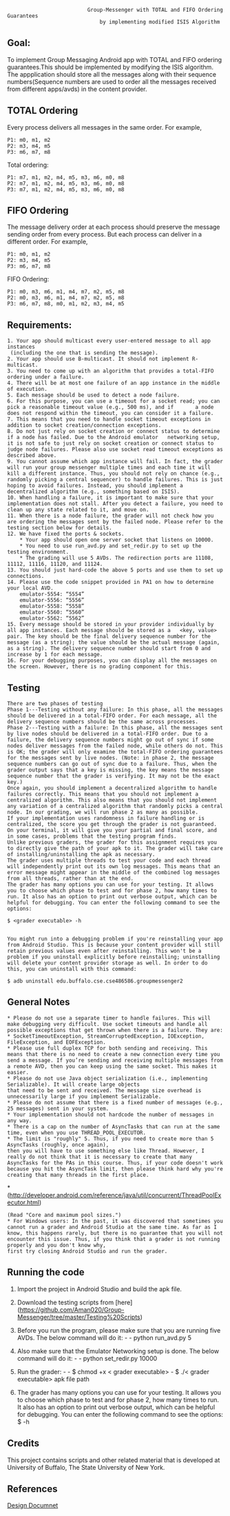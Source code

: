                               Group-Messenger with TOTAL and FIFO Ordering Guarantees
                                  by implementing modified ISIS Algorithm
                                        
                                        

## Goal:

To implement Group Messaging Android app with TOTAL and FIFO ordering guarantees.This should be implemented by modifying the ISIS algorithm. The appplication should store all the messages along with their sequence numbers(Sequence numbers are used to order all the messages received from different apps/avds) in the content provider.

## TOTAL Ordering
Every process delivers all messages in the same order.
For example,
```
P1: m0, m1, m2
P2: m3, m4, m5
P3: m6, m7, m8
```
Total ordering:
```
P1: m7, m1, m2, m4, m5, m3, m6, m0, m8
P2: m7, m1, m2, m4, m5, m3, m6, m0, m8
P3: m7, m1, m2, m4, m5, m3, m6, m0, m8
```
## FIFO Ordering

The message delivery order at each process should preserve the message sending order from every process. But each process can deliver in a different order.
For example,
```
P1: m0, m1, m2
P2: m3, m4, m5
P3: m6, m7, m8
```
FIFO Ordering:
```
P1: m0, m3, m6, m1, m4, m7, m2, m5, m8
P2: m0, m3, m6, m1, m4, m7, m2, m5, m8
P3: m6, m7, m8, m0, m1, m2, m3, m4, m5
```
## Requirements:
```
1. Your app should multicast every user-entered message to all app instances 
 (including the one that is sending the message). 
2. Your app should use B-multicast. It should not implement R-multicast.
3. You need to come up with an algorithm that provides a total-FIFO ordering under a failure.
4. There will be at most one failure of an app instance in the middle of execution.  
5. Each message should be used to detect a node failure.
6. For this purpose, you can use a timeout for a socket read; you can pick a reasonable timeout value (e.g., 500 ms), and if       a node does not respond within the timeout, you can consider it a failure.
7. This means that you need to handle socket timeout exceptions in addition to socket creation/connection exceptions.
8. Do not just rely on socket creation or connect status to determine if a node has failed. Due to the Android emulator   networking setup, it is not safe to just rely on socket creation or connect status to judge node failures. Please also use socket read timeout exceptions as described above.
9. You cannot assume which app instance will fail. In fact, the grader will run your group messenger multiple times and each time it will kill a different instance. Thus, you should not rely on chance (e.g., randomly picking a central sequencer) to handle failures. This is just hoping to avoid failures. Instead, you should implement a decentralized algorithm (e.g., something based on ISIS).
10. When handling a failure, it is important to make sure that your implementation does not stall. After you detect a failure, you need to clean up any state related to it, and move on.
11. When there is a node failure, the grader will not check how you are ordering the messages sent by the failed node. Please refer to the testing section below for details.
12. We have fixed the ports & sockets.
    * Your app should open one server socket that listens on 10000.
    * You need to use run_avd.py and set_redir.py to set up the testing environment.
    * The grading will use 5 AVDs. The redirection ports are 11108, 11112, 11116, 11120, and 11124.
13. You should just hard-code the above 5 ports and use them to set up connections.
14. Please use the code snippet provided in PA1 on how to determine your local AVD.
    emulator-5554: “5554”
    emulator-5556: “5556”
    emulator-5558: “5558”
    emulator-5560: “5560”
    emulator-5562: “5562”
15. Every message should be stored in your provider individually by all app instances. Each message should be stored as a   <key, value> pair. The key should be the final delivery sequence number for the message (as a string); the value should be the actual message (again, as a string). The delivery sequence number should start from 0 and increase by 1 for each message.
16. For your debugging purposes, you can display all the messages on the screen. However, there is no grading component for this.

```

## Testing

```
There are two phases of testing
Phase 1---Testing without any failure: In this phase, all the messages should be delivered in a total-FIFO order. For each message, all the delivery sequence numbers should be the same across processes.
Phase 2---Testing with a failure: In this phase, all the messages sent by live nodes should be delivered in a total-FIFO order. Due to a failure, the delivery sequence numbers might go out of sync if some nodes deliver messages from the failed node, while others do not. This is OK; the grader will only examine the total-FIFO ordering guarantees for the messages sent by live nodes. (Note: in phase 2, the message sequence numbers can go out of sync due to a failure. Thus, when the grader output says that a key is missing, the key means the message sequence number that the grader is verifying. It may not be the exact key.)
Once again, you should implement a decentralized algorithm to handle failures correctly. This means that you should not implement a centralized algorithm. This also means that you should not implement any variation of a centralized algorithm that randomly picks a central node. In our grading, we will run phase 2 as many as possible.
If your implementation uses randomness in failure handling or is centralized, the score you get through the grader is not guaranteed.
On your terminal, it will give you your partial and final score, and in some cases, problems that the testing program finds.
Unlike previous graders, the grader for this assignment requires you to directly give the path of your apk to it. The grader will take care of installing/uninstalling the apk as necessary.
The grader uses multiple threads to test your code and each thread will independently print out its own log messages. This means that an error message might appear in the middle of the combined log messages from all threads, rather than at the end.
The grader has many options you can use for your testing. It allows you to choose which phase to test and for phase 2, how many times to run. It also has an option to print out verbose output, which can be helpful for debugging. You can enter the following command to see the options:

$ <grader executable> -h


You might run into a debugging problem if you're reinstalling your app from Android Studio. This is because your content provider will still retain previous values even after reinstalling. This won't be a problem if you uninstall explicitly before reinstalling; uninstalling will delete your content provider storage as well. In order to do this, you can uninstall with this command:

$ adb uninstall edu.buffalo.cse.cse486586.groupmessenger2
```
## General Notes

```
* Please do not use a separate timer to handle failures. This will make debugging very difficult. Use socket timeouts and handle all possible exceptions that get thrown when there is a failure. They are:
* SocketTimeoutException, StreamCorruptedException, IOException, FileException, and EOFException.
* Please use full duplex TCP for both sending and receiving. This means that there is no need to create a new connection every time you send a message. If you’re sending and receiving multiple messages from a remote AVD, then you can keep using the same socket. This makes it easier.
* Please do not use Java object serialization (i.e., implementing Serializable). It will create large objects 
that need to be sent and received. The message size overhead is unnecessarily large if you implement Serializable.
* Please do not assume that there is a fixed number of messages (e.g., 25 messages) sent in your system.
* Your implementation should not hardcode the number of messages in any way.
* There is a cap on the number of AsyncTasks that can run at the same time, even when you use THREAD_POOL_EXECUTOR.
* The limit is "roughly" 5. Thus, if you need to create more than 5 AsyncTasks (roughly, once again), 
then you will have to use something else like Thread. However, I really do not think that it is necessary to create that many AsyncTasks for the PAs in this course. Thus, if your code doesn't work because you hit the AsyncTask limit, then please think hard why you're creating that many threads in the first place.
```
*(http://developer.android.com/reference/java/util/concurrent/ThreadPoolExecutor.html)
```
(Read "Core and maximum pool sizes.")
* For Windows users: In the past, it was discovered that sometimes you cannot run a grader and Android Studio at the same time. As far as I know, this happens rarely, but there is no guarantee that you will not encounter this issue. Thus, if you think that a grader is not running properly and you don't know why,
first try closing Android Studio and run the grader.

```
## Running the code

1. Import the project in Android Studio and build the apk file.
2. Download the testing scripts from [here] (https://github.com/Aman020/Group-Messenger/tree/master/Testing%20Scripts)

3. Before you run the program, please make sure that you are running five AVDs. The below command will do it: - - python run_avd.py 5
4. Also make sure that the Emulator Networking setup is done. The below command will do it: - - python set_redir.py 10000
5. Run the grader: - - $ chmod +x < grader executable> - $ ./< grader executable> apk file path
6. The grader has many options you can use for your testing. It allows you to choose which phase to test and for phase 2, how many times to run. It also has an option to print out verbose output, which can be helpful for debugging. You can enter the following command to see the options:
$ <grader executable> -h

## Credits

This project contains scripts and other related material that is developed at University of Buffalo, The State University of New York.

## References


[Design Documnet](https://docs.google.com/document/d/1xgXwZ6GYA152WT3K0B1MPP7F0mf0sPCPzfqr528pO5Y/edit#)
